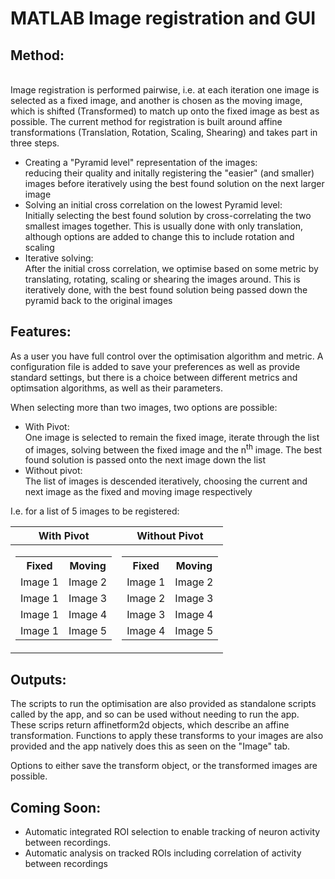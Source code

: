 # MATLAB Image registration and GUI

## Method:
</br>
Image registration is performed pairwise, i.e. at each iteration one image is selected as a fixed image, and another is chosen as the moving image, which is shifted (Transformed) to match up onto the fixed image as best as possible.
The current method for registration is built around affine transformations (Translation, Rotation, Scaling, Shearing) and takes part in three steps.

-  Creating a "Pyramid level" representation of the images:</br>reducing their quality and initally registering the "easier" (and smaller) images before iteratively using the best found solution on the next larger image
-  Solving an initial cross correlation on the lowest Pyramid level:</br> Initially selecting the best found solution by cross-correlating the two smallest images together. This is usually done with only translation, although options are added to change this to include rotation and scaling
-  Iterative solving:</br> After the initial cross correlation, we optimise based on some metric by translating, rotating, scaling or shearing the images around. This is iteratively done, with the best found solution being passed down the pyramid back to the original images

## Features:

As a user you have full control over the optimisation algorithm and metric. A configuration file is added to save your preferences as well as provide standard settings, but there is a choice between different metrics and optimsation algorithms, as well as their parameters. </br>

When selecting more than two images, two options are possible:

-  With Pivot:</br> One image is selected to remain the fixed image, iterate through the list of images, solving between the fixed image and the n<sup>th</sup> image. The best found solution is passed onto the next image down the list
-  Without pivot: </br> The list of images is descended iteratively, choosing the current and next image as the fixed and moving image respectively

I.e. for a list of 5 images to be registered:
  
| With Pivot | Without Pivot |
| --- | --- |
| <table><tr><th>Fixed</th><th>Moving</th></tr><tr><td>Image 1</td><td>Image 2</td></tr><tr><td>Image 1</td><td>Image 3</td></tr><tr><td>Image 1</td><td>Image 4</td></tr><tr><td>Image 1</td><td>Image 5</td></tr></table> | <table><tr><th>Fixed</th><th>Moving</th></tr><tr><td>Image 1</td><td>Image 2</td></tr><tr><td>Image 2</td><td>Image 3</td></tr><tr><td>Image 3</td><td>Image 4</td></tr><tr><td>Image 4</td><td>Image 5</td></tr></table> |

## Outputs:

The scripts to run the optimisation are also provided as standalone scripts called by the app, and so can be used without needing to run the app. These scrips return affinetform2d objects, which describe an affine transformation. Functions to apply these transforms to your images are also provided and the app
natively does this as seen on the "Image" tab. 

Options to either save the transform object, or the transformed images are possible.

## Coming Soon:

- Automatic integrated ROI selection to enable tracking of neuron activity between recordings.
- Automatic analysis on tracked ROIs including correlation of activity between recordings
